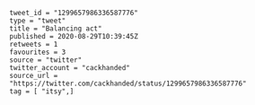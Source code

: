 ```
tweet_id = "1299657986336587776"
type = "tweet"
title = "Balancing act"
published = 2020-08-29T10:39:45Z
retweets = 1
favourites = 3
source = "twitter"
twitter_account = "cackhanded"
source_url = "https://twitter.com/cackhanded/status/1299657986336587776"
tag = [ "itsy",]
```

<p class='image'><img src='http://mnf.m17s.net/2020/08/29/EglQCW8WsAEV6Fm.jpg' alt=''></p>

